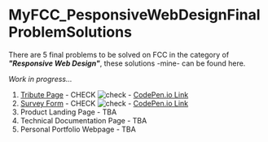 # MyFCC_PesponsiveWebDesignFinalProblemSolutions

There are 5 final problems to be solved on FCC in the category of ***"Responsive Web Design"***, these solutions -mine- can be found here.

*Work in progress...*

1. [Tribute Page](https://github.com/andrejmoltok/MyFCC_FinalProblemSolutions/tree/main/1.%20Tribute%20Page) - CHECK ![check](https://github.com/andrejmoltok/MyFCC_FinalProblemSolutions/blob/main/ico/checkmark-16_png.png) - [CodePen.io Link](https://codepen.io/arskeliss/pen/QWpjRdB)
2. [Survey Form](https://github.com/andrejmoltok/MyFCC_ResponsiveWebDesignSolutions/tree/main/2.%20Survey%20Form) - CHECK ![check](https://github.com/andrejmoltok/MyFCC_FinalProblemSolutions/blob/main/ico/checkmark-16_png.png) - [CodePen.io Link](https://codepen.io/arskeliss/pen/zYZNxQo)
3. Product Landing Page - TBA
4. Technical Documentation Page - TBA
5. Personal Portfolio Webpage - TBA
